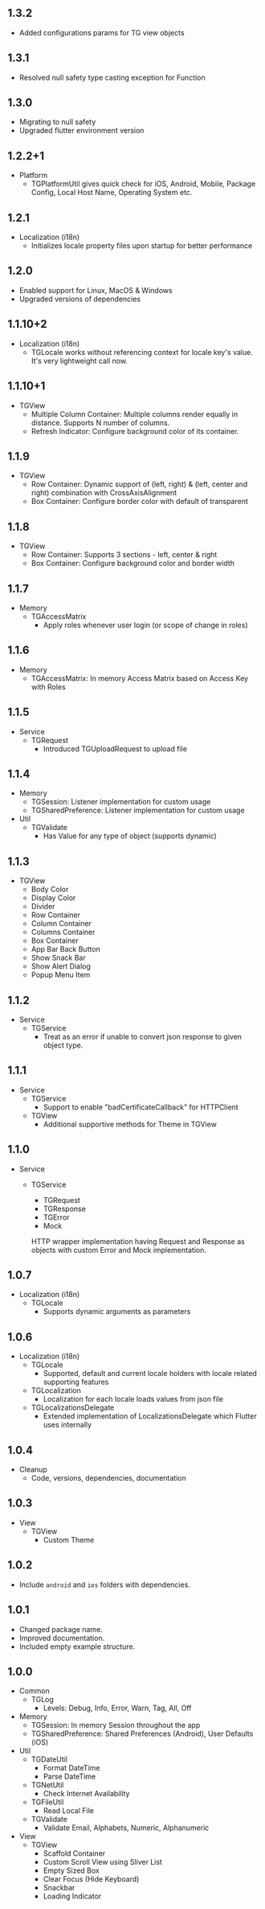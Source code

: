 ## 1.3.2
* Added configurations params for TG view objects

## 1.3.1
* Resolved null safety type casting exception for Function

## 1.3.0
* Migrating to null safety
* Upgraded flutter environment version

## 1.2.2+1
* Platform
  * TGPlatformUtil gives quick check for iOS, Android, Mobile, Package Config, Local Host Name, Operating System etc.

## 1.2.1
* Localization (i18n)
  * Initializes locale property files upon startup for better performance

## 1.2.0
* Enabled support for Linux, MacOS & Windows
* Upgraded versions of dependencies

## 1.1.10+2
* Localization (i18n)
  * TGLocale works without referencing context for locale key's value. It's very lightweight call now.

## 1.1.10+1
* TGView
  * Multiple Column Container: Multiple columns render equally in distance. Supports N number of columns.
  * Refresh Indicator: Configure background color of its container.

## 1.1.9
* TGView
  * Row Container: Dynamic support of (left, right) & (left, center and right) combination with CrossAxisAlignment
  * Box Container: Configure border color with default of transparent

## 1.1.8
* TGView
  * Row Container: Supports 3 sections - left, center & right
  * Box Container: Configure background color and border width

## 1.1.7
* Memory
  * TGAccessMatrix
    * Apply roles whenever user login (or scope of change in roles)

## 1.1.6
* Memory
  * TGAccessMatrix: In memory Access Matrix based on Access Key with Roles

## 1.1.5
* Service
  * TGRequest 
    * Introduced TGUploadRequest to upload file

## 1.1.4
* Memory
  * TGSession: Listener implementation for custom usage 
  * TGSharedPreference: Listener implementation for custom usage
* Util
  * TGValidate
    * Has Value for any type of object (supports dynamic)

## 1.1.3
* TGView
  * Body Color
  * Display Color
  * Divider
  * Row Container
  * Column Container
  * Columns Container
  * Box Container
  * App Bar Back Button
  * Show Snack Bar
  * Show Alert Dialog
  * Popup Menu Item

## 1.1.2
* Service
  * TGService
    * Treat as an error if unable to convert json response to given object type.

## 1.1.1
* Service
  * TGService
    * Support to enable "badCertificateCallback" for HTTPClient
  * TGView
    * Additional supportive methods for Theme in TGView

## 1.1.0
* Service
  * TGService
    * TGRequest
    * TGResponse
    * TGError
    * Mock

    HTTP wrapper implementation having Request and Response as objects with custom Error and Mock implementation.

## 1.0.7
* Localization (i18n)
  * TGLocale
    * Supports dynamic arguments as parameters 

## 1.0.6
* Localization (i18n)
  * TGLocale 
    * Supported, default and current locale holders with locale related supporting features
  * TGLocalization 
    * Localization for each locale loads values from json file
  * TGLocalizationsDelegate 
    * Extended implementation of LocalizationsDelegate which Flutter uses internally

## 1.0.4
* Cleanup
  * Code, versions, dependencies, documentation

## 1.0.3
* View
  * TGView
    * Custom Theme  

## 1.0.2
* Include `android` and `ios` folders with dependencies. 

## 1.0.1
* Changed package name. 
* Improved documentation. 
* Included empty example structure.	

## 1.0.0 
* Common
  * TGLog
    * Levels: Debug, Info, Error, Warn, Tag, All, Off  
* Memory
  * TGSession: In memory Session throughout the app 
  * TGSharedPreference: Shared Preferences (Android), User Defaults (iOS)
* Util
  * TGDateUtil
    * Format DateTime
    * Parse DateTime
  * TGNetUtil
    * Check Internet Availability
  * TGFileUtil
    * Read Local File
  * TGValidate
    * Validate Email, Alphabets, Numeric, Alphanumeric
* View
  * TGView
    * Scaffold Container
    * Custom Scroll View using Sliver List
    * Empty Sized Box
    * Clear Focus (Hide Keyboard)
    * Snackbar
    * Loading Indicator
